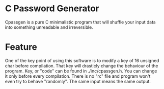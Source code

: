 # C Password Generator
Cpassgen is a pure C minimalistic program that will shuffle your input data into something unreadable and irreversible.

# Feature
One of the key point of using this software is to modify a key of 16 unsigned char before compilation. That key will drasticly change the behaviour of the program. Key, or "code" can be found in ./inc/cpassgen.h. You can change it only before every compilation. There is no "rc" file and program won't even try to behave "randomly". The same input means the same output.
